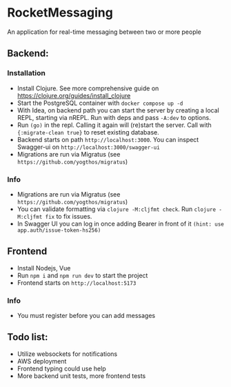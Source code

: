# RocketMessaging

An application for real-time messaging between two or more people

## Backend:

### Installation

- Install Clojure. See more comprehensive guide on https://clojure.org/guides/install_clojure
- Start the PostgreSQL container with `docker compose up -d`
- With Idea, on backend path you can start the server by creating a local REPL, starting via nREPL. Run with deps and pass `-A:dev` to options.
- Run `(go)` in the repl. Calling it again will (re)start the server. Call with `{:migrate-clean true}` to reset existing database.
- Backend starts on path `http://localhost:3000`. You can inspect Swagger-ui on `http://localhost:3000/swagger-ui`
- Migrations are run via Migratus (see `https://github.com/yogthos/migratus`)

### Info

- Migrations are run via Migratus (see `https://github.com/yogthos/migratus`)
- You can validate formatting via `clojure -M:cljfmt check`. Run `clojure -M:cljfmt fix` to fix issues.
- In Swagger UI you can log in once adding Bearer <token> in front of it `(hint: use app.auth/issue-token-hs256)`

## Frontend

- Install Nodejs, Vue
- Run `npm i` and `npm run dev` to start the project
- Frontend starts on `http://localhost:5173`

### Info

- You must register before you can add messages

## Todo list:

- Utilize websockets for notifications
- AWS deployment
- Frontend typing could use help
- More backend unit tests, more frontend tests